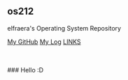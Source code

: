 ## os212
elfraera's Operating System Repository

[My GitHub](https://github.com/elfraera)
[My Log](https://elfraera.github.io/os212/TXT/mylog.txt)
[LINKS](https://elfraera.github.io/os212/links.md/)

<br>
<br>
### Hello :D
